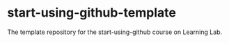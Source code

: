 # start-using-github-template
The template repository for the start-using-github course on Learning Lab.
